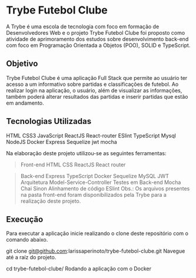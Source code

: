 # Trybe Futebol Clube
A Trybe é uma escola de tecnologia com foco em formação de Desenvolvedores Web e o projeto Trybe Futebol Clube foi proposto como atividade de aprimoramento dos estudos sobre desenvolvimento back-end com foco em Programação Orientada a Objetos (POO), SOLID e TypeScript.

## Objetivo
Trybe Futebol Clube é uma aplicação Full Stack que permite ao usuário ter acesso a um informativo sobre partidas e classificações de futebol. Ao realizar login na aplicação, o usuário, além de visualizar as informações, também poderá alterar resultados das partidas e inserir partidas que estão em andamento.

## Tecnologias Utilizadas
HTML CSS3 JavaScript ReactJS React-router ESlint TypeScript Mysql NodeJS Docker Express Sequelize jwt mocha

Na elaboração deste projeto utilizou-se as seguintes ferramentas:

> Front-end
HTML
CSS
ReactJS
React router

> Back-end
Express
TypeScript
Docker
Sequelize
MySQL
JWT
Arquitetura Model-Service-Controller
Testes em Back-end
Mocha
Chai
Sinon
Alinhamento de código
ESlint
Obs.: Os arquivos presentes na pasta front-end foram disponibilizados pela Trybe para a realização deste projeto.

## Execução
Para executar a aplicação inicie realizando o clone deste repositório com o comando abaixo.

git clone git@github.com:larissaperinoto/trybe-futebol-clube.git
Navegue até a raíz do projeto.

cd trybe-futebol-clube/
Rodando a aplicação com o Docker
